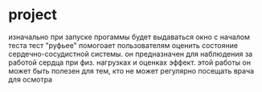 # project
изначально при запуске прогаммы будет выдаваться окно с началом теста
тест "руфьее" помогоает пользователям оценить состояние сердечно-сосудистной системы.
он предназначен для наблюдения за работой сердца при физ. нагрузках и оценках эффект. этой работы
он может быть полезен для тем, кто не может регулярно посещать врача для осмотра
